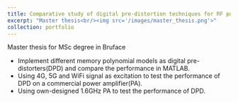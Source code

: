 ```yaml
---
title: Comparative study of digital pre-distortion techniques for RF power amplifiers
excerpt: "Master thesis<br/><img src='/images/master_thesis.png'>"
collection: portfolio
---
```


Master thesis for MSc degree in Bruface
* Implement different memory polynomial models as digital pre-distorters(DPD) and compare the performance in MATLAB.
* Using 4G, 5G and WiFi signal as excitation to test the performance of DPD on a commercial power amplifier(PA).
* Using own-designed 1.6GHz PA to test the performance of DPD.

